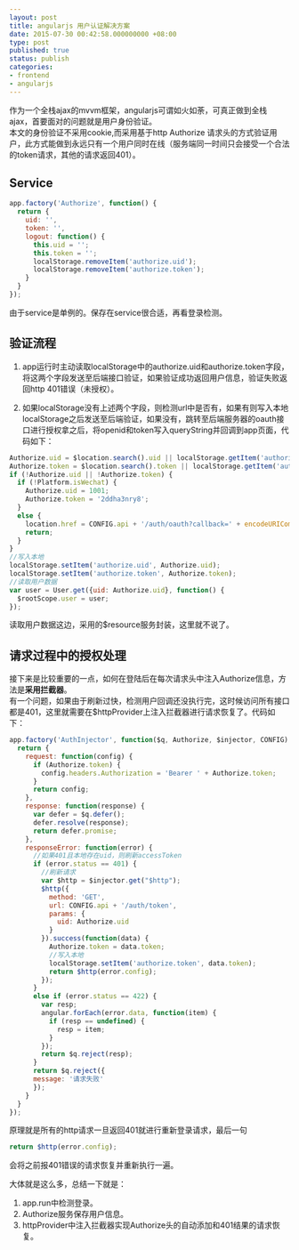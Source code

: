 ```yaml
---
layout: post
title: angularjs 用户认证解决方案
date: 2015-07-30 00:42:58.000000000 +08:00
type: post
published: true
status: publish
categories:
- frontend
- angularjs
---
```

作为一个全栈ajax的mvvm框架，angularjs可谓如火如荼，可真正做到全栈ajax，首要面对的问题就是用户身份验证。   
本文的身份验证不采用cookie,而采用基于http Authorize 请求头的方式验证用户，此方式能做到永远只有一个用户同时在线（服务端同一时间只会接受一个合法的token请求，其他的请求返回401）。   

## Service

```javascript
app.factory('Authorize', function() {
  return {
    uid: '',
    token: '',
    logout: function() {
      this.uid = '';
      this.token = '';
      localStorage.removeItem('authorize.uid');
      localStorage.removeItem('authorize.token');
    }
  }
});
```

由于service是单例的。保存在service很合适，再看登录检测。

## 验证流程
1. app运行时主动读取localStorage中的authorize.uid和authorize.token字段，将这两个字段发送至后端接口验证，如果验证成功返回用户信息，验证失败返回http 401错误（未授权）。   

2. 如果localStorage没有上述两个字段，则检测url中是否有，如果有则写入本地localStorage之后发送至后端验证，如果没有，跳转至后端服务器的oauth接口进行授权拿之后，将openid和token写入queryString并回调到app页面，代码如下：

```javascript
Authorize.uid = $location.search().uid || localStorage.getItem('authorize.uid');
Authorize.token = $location.search().token || localStorage.getItem('authorize.token');
if (!Authorize.uid || !Authorize.token) {
  if (!Platform.isWechat) {
    Authorize.uid = 1001;
    Authorize.token = '2ddha3nry8';
  }
  else {
    location.href = CONFIG.api + '/auth/oauth?callback=' + encodeURIComponent($location.protocol() + "://" + $location.host() + ":" + $location.port() + "/#" + $location.path());
    return;
  }
}
//写入本地
localStorage.setItem('authorize.uid', Authorize.uid);
localStorage.setItem('authorize.token', Authorize.token);
//读取用户数据
var user = User.get({uid: Authorize.uid}, function() {
  $rootScope.user = user;
});
```

读取用户数据这边，采用的$resource服务封装，这里就不说了。

## 请求过程中的授权处理
接下来是比较重要的一点，如何在登陆后在每次请求头中注入Authorize信息，方法是**采用拦截器**。   
有一个问题，如果由于刷新过快，检测用户回调还没执行完，这时候访问所有接口都是401，这里就需要在$httpProvider上注入拦截器进行请求恢复了。代码如下：

```javascript
app.factory('AuthInjector', function($q, Authorize, $injector, CONFIG) {
  return {
    request: function(config) {
      if (Authorize.token) {
        config.headers.Authorization = 'Bearer ' + Authorize.token;
      }
      return config;
    },
    response: function(response) {
      var defer = $q.defer();
      defer.resolve(response);
      return defer.promise;
    },
    responseError: function(error) {
      //如果401且本地存在uid，则刷新accessToken
      if (error.status == 401) {
        //刷新请求
        var $http = $injector.get("$http");
        $http({
          method: 'GET',
          url: CONFIG.api + '/auth/token',
          params: {
            uid: Authorize.uid
          }
        }).success(function(data) {
          Authorize.token = data.token;
          //写入本地
          localStorage.setItem('authorize.token', data.token);
          return $http(error.config);
        });
      }
      else if (error.status == 422) {
        var resp;
        angular.forEach(error.data, function(item) {
          if (resp == undefined) {
            resp = item;
          }
        });
        return $q.reject(resp);
      }
      return $q.reject({
      message: '请求失败'
      });
    }
  }
});
```

原理就是所有的http请求一旦返回401就进行重新登录请求，最后一句

```javascript
return $http(error.config);
```

会将之前报401错误的请求恢复并重新执行一遍。

大体就是这么多，总结一下就是：
1. app.run中检测登录。
2. Authorize服务保存用户信息。
3. httpProvider中注入拦截器实现Authorize头的自动添加和401结果的请求恢复。